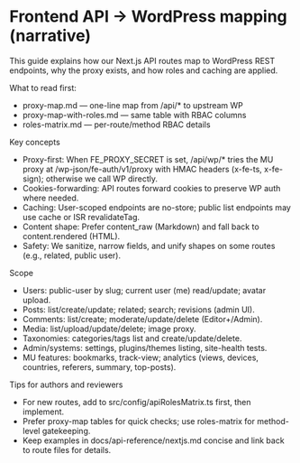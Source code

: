 # Frontend API → WordPress mapping (narrative)

This guide explains how our Next.js API routes map to WordPress REST endpoints, why the proxy exists, and how roles and caching are applied.

What to read first:

- proxy-map.md — one-line map from /api/* to upstream WP
- proxy-map-with-roles.md — same table with RBAC columns
- roles-matrix.md — per-route/method RBAC details


Key concepts

- Proxy-first: When FE_PROXY_SECRET is set, /api/wp/* tries the MU proxy at /wp-json/fe-auth/v1/proxy with HMAC headers (x-fe-ts, x-fe-sign); otherwise we call WP directly.
- Cookies-forwarding: API routes forward cookies to preserve WP auth where needed.
- Caching: User-scoped endpoints are no-store; public list endpoints may use cache or ISR revalidateTag.
- Content shape: Prefer content_raw (Markdown) and fall back to content.rendered (HTML).
- Safety: We sanitize, narrow fields, and unify shapes on some routes (e.g., related, public user).

Scope

- Users: public-user by slug; current user (me) read/update; avatar upload.
- Posts: list/create/update; related; search; revisions (admin UI).
- Comments: list/create; moderate/update/delete (Editor+/Admin).
- Media: list/upload/update/delete; image proxy.
- Taxonomies: categories/tags list and create/update/delete.
- Admin/systems: settings, plugins/themes listing, site-health tests.
- MU features: bookmarks, track-view; analytics (views, devices, countries, referers, summary, top-posts).

Tips for authors and reviewers

- For new routes, add to src/config/apiRolesMatrix.ts first, then implement.
- Prefer proxy-map tables for quick checks; use roles-matrix for method-level gatekeeping.
- Keep examples in docs/api-reference/nextjs.md concise and link back to route files for details.
